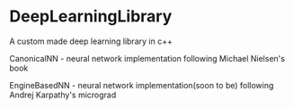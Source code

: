 # DeepLearningLibrary
A custom made deep learning library in c++

CanonicalNN - neural network implementation following Michael Nielsen's book

EngineBasedNN - neural network implementation(soon to be) following Andrej Karpathy's micrograd